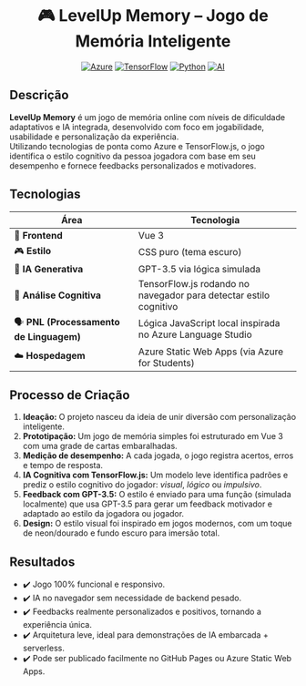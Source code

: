 <div align="center">
  
  # 🎮 LevelUp Memory – Jogo de Memória Inteligente
  
  [![Azure](https://img.shields.io/badge/A-Azure-0091FF?style=for-the-badge&logoColor=white&labelColor=0078D4)](https://azure.microsoft.com/)
  [![TensorFlow](https://img.shields.io/badge/TensorFlow-0091FF?style=for-the-badge&logo=tensorflow&logoColor=white&labelColor=0078D4)](https://www.tensorflow.org/)
  [![Python](https://img.shields.io/badge/Python-0091FF?style=for-the-badge&logo=python&logoColor=white&labelColor=0078D4)](https://www.python.org/)
  [![AI](https://img.shields.io/badge/AI_Powered-0091FF?style=for-the-badge&logo=openai&logoColor=white&labelColor=0078D4)](https://azure.microsoft.com/services/cognitive-services/)
  
</div>

## Descrição

**LevelUp Memory** é um jogo de memória online com níveis de dificuldade adaptativos e IA integrada, desenvolvido com foco em jogabilidade, usabilidade e personalização da experiência.  
Utilizando tecnologias de ponta como Azure e TensorFlow.js, o jogo identifica o estilo cognitivo da pessoa jogadora com base em seu desempenho e fornece feedbacks personalizados e motivadores.

## Tecnologias 

| Área | Tecnologia |
|------|------------|
| 🎨 **Frontend** | Vue 3  |
| 🎮 **Estilo** | CSS puro (tema escuro) |
| 🤖 **IA Generativa** | GPT-3.5 via lógica simulada |
| 🧠 **Análise Cognitiva** | TensorFlow.js rodando no navegador para detectar estilo cognitivo |
| 🗣️ **PNL (Processamento de Linguagem)** | Lógica JavaScript local inspirada no Azure Language Studio |
| ☁️ **Hospedagem** | Azure Static Web Apps (via Azure for Students) |

## Processo de Criação

1. **Ideação:** O projeto nasceu da ideia de unir diversão com personalização inteligente.  
2. **Prototipação:** Um jogo de memória simples foi estruturado em Vue 3 com uma grade de cartas embaralhadas.  
3. **Medição de desempenho:** A cada jogada, o jogo registra acertos, erros e tempo de resposta.  
4. **IA Cognitiva com TensorFlow.js:** Um modelo leve identifica padrões e prediz o estilo cognitivo do jogador: *visual*, *lógico* ou *impulsivo*.  
5. **Feedback com GPT-3.5:** O estilo é enviado para uma função (simulada localmente) que usa GPT-3.5 para gerar um feedback motivador e adaptado ao estilo da jogadora ou jogador.  
6. **Design:** O estilo visual foi inspirado em jogos modernos, com um toque de neon/dourado e fundo escuro para imersão total.

## Resultados

- ✔️ Jogo 100% funcional e responsivo.
- ✔️ IA no navegador sem necessidade de backend pesado.
- ✔️ Feedbacks realmente personalizados e positivos, tornando a experiência única.
- ✔️ Arquitetura leve, ideal para demonstrações de IA embarcada + serverless.
- ✔️ Pode ser publicado facilmente no GitHub Pages ou Azure Static Web Apps.


